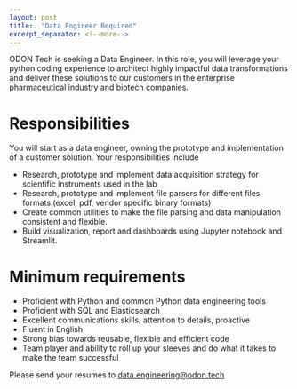 ```yaml
---
layout: post
title:  "Data Engineer Required"
excerpt_separator: <!--more-->
---
```


ODON Tech is seeking a Data Engineer. In this role, you will leverage your python coding experience to architect highly impactful data transformations and deliver these solutions to our customers in the enterprise pharmaceutical industry and biotech companies.
<!--more-->

# Responsibilities

You will start as a data engineer, owning the prototype and implementation of a customer solution. Your responsibilities include

* Research, prototype and implement data acquisition strategy for scientific instruments used in the lab
* Research, prototype and implement file parsers for different files formats (excel, pdf, vendor specific binary formats)
* Create common utilities to make the file parsing and data manipulation consistent and flexible.
* Build visualization, report and dashboards using Jupyter notebook and Streamlit.

# Minimum requirements

* Proficient with Python and common Python data engineering tools
* Proficient with SQL and Elasticsearch
* Excellent communications skills, attention to details, proactive
* Fluent in English
* Strong bias towards reusable, flexible and efficient code
* Team player and ability to roll up your sleeves and do what it takes to make the team successful

Please send your resumes to data.engineering@odon.tech
